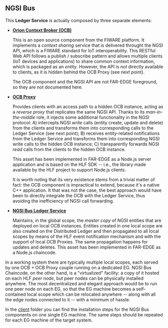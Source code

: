NGSI Bus
--------

This **Ledger Service** is actually composed by three separate elements:

-   **[Orion Context Broker (OCB)](https://fiware-orion.readthedocs.io/)**

    This is an open source component from the FIWARE platform. It implements a *context sharing* service that is delivered throught the NGSI API, which is a FIWARE standard for IoT interoperability. This RESTful Web API follows a publish / subscribe pattern and allows multiple clients (IoT devices and applications) to share common context information, which is packaged as an *entity*. However, the API is *not* directly available to clients, as it is hidden behind the OCB Proxy (see next point).

    The OCB component and the NGSI API are not FAR-EDGE foreground, so they are not documented here.

-   **[OCB Proxy](https://github.com/far-edge/DistributedLedger/edit/develop/ngsi-bus/client)**

    Provides clients with an access path to a hidden OCB instance, acting as a *reverse proxy* that replicates the same NGSI API. Thanks to its *man-in-the-middle* role, it injects some additional functionality in the NGSI protocol: A) intercepts NGSI *write* calls (entity create, update and delete) from the clients and transforms them into corresponding calls to the Ledger Service (see next point); B) receives entity-related notifications from the Ledger Service and transforms them into corresponding NGSI write calls to the hidden OCB instance; C) transparently forwards NGSI *read* calls from the clients to the hidden OCB instance.

    This asset has been implemented in FAR-EDGE as a Node.js server application and is based on the HLF SDK -- i.e., the library made available by the HLF project to support Node.js clients.

    It is worth noting that its very existence stems from a trivial matter of fact: the OCB component is impractical to extend, because it's a native C++ application. It that was not the case, the best approach would have been to directly integrate the OCB with the Ledger Service, thus avoiding the inefficiency of NGSI call forwarding.

-   **[NGSI Bus Ledger Service](https://github.com/far-edge/DistributedLedger/edit/develop/ngsi-bus/chaincode)**

    Maintains, in the global scope, the *master copy* of NGSI entities that are deployed on local OCB instances. Entities created in one local scope are also created on the Distributed Ledger and then propagated to all local scopes by means of the HLF event notification mechanism and with the support of local OCB Proxies. The same propagation happens for updates and deletes.
This asset has been implemented in FAR-EDGE as a Node.js chaincode.

In a working system there are typically multiple local scopes, each served by one OCB + OCB Proxy couple running on a dedicated EG.  NGSI Bus Chaincode, on the other hand, is a "virtualized" facility: a copy of it hosted on each HLF *peer node*, but peer nodes can be physically installed anywhere. The most decentralized and elegant approach would be to run one peer node on each EG, so that the EG machine becomes a self-contained local scope which can be relocated anywhere -- along with all the edge nodes connected to it -- with a minimum of hassle.

In the [client](https://github.com/far-edge/DistributedLedger/tree/develop/ngsi-bus/client) folder you can find the installation steps for the NGSI Bus components on one single EG machine. The same steps should be repeated for each EG machine of the target system.
